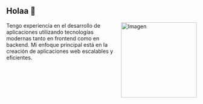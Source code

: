 ## Holaa 👋
<img align="right" src="https://github.com/Falquito/Falquito/blob/main/81e6ccbea719f13a2b84ef269e2ee423.gif" width="200" alt="Imagen">
Tengo experiencia en el desarrollo de aplicaciones utilizando tecnologías modernas tanto en 
frontend como en backend. Mi enfoque principal está en la creación de aplicaciones web 
escalables y eficientes.

<!--
**Falquito/Falquito** is a ✨ _special_ ✨ repository because its `README.md` (this file) appears on your GitHub profile.

Here are some ideas to get you started:

- 🔭 I’m currently working on ...
- 🌱 I’m currently learning ...
- 👯 I’m looking to collaborate on ...
- 🤔 I’m looking for help with ...
- 💬 Ask me about ...
- 📫 How to reach me: ...
- 😄 Pronouns: ...
- ⚡ Fun fact: ...
-->
